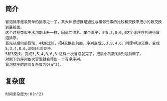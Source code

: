 简介
----------------------------------------------------------------------
    冒泡排序是最简单的排序之一了，其大体思想就是通过与相邻元素的比较和交换来把小的数交换到最前面。
    这个过程类似于水泡向上升一样，因此而得名。举个栗子，对5,3,8,6,4这个无序序列进行冒泡排序。
    首先从后向前冒泡，4和6比较，把4交换到前面，序列变成5,3,8,4,6。同理4和8交换，变成5,3,4,8,6,3和4无需交换。
    5和3交换，变成3,5,4,8,6,3.这样一次冒泡就完了，把最小的数3排到最前面了。
    对剩下的序列依次冒泡就会得到一个有序序列。
    冒泡排序的时间复杂度为O(n^2)。
    
复杂度
---
    时间复杂度为:O(n^2)
